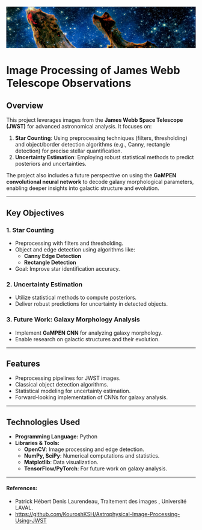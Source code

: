 ![](/img/48zd8xe6k49a1.jpg)
# Image Processing of James Webb Telescope Observations

## Overview
This project leverages images from the **James Webb Space Telescope (JWST)** for advanced astronomical analysis. It focuses on:
1. **Star Counting**: Using preprocessing techniques (filters, thresholding) and object/border detection algorithms (e.g., Canny, rectangle detection) for precise stellar quantification.
2. **Uncertainty Estimation**: Employing robust statistical methods to predict posteriors and uncertainties.

The project also includes a future perspective on using the **GaMPEN convolutional neural network** to decode galaxy morphological parameters, enabling deeper insights into galactic structure and evolution.

---

## Key Objectives
### 1. **Star Counting**
- Preprocessing with filters and thresholding.
- Object and edge detection using algorithms like:
  - **Canny Edge Detection**
  - **Rectangle Detection**
- Goal: Improve star identification accuracy.

### 2. **Uncertainty Estimation**
- Utilize statistical methods to compute posteriors.
- Deliver robust predictions for uncertainty in detected objects.

### 3. **Future Work: Galaxy Morphology Analysis**
- Implement **GaMPEN CNN** for analyzing galaxy morphology.
- Enable research on galactic structures and their evolution.

---

## Features
- Preprocessing pipelines for JWST images.
- Classical object detection algorithms.
- Statistical modeling for uncertainty estimation.
- Forward-looking implementation of CNNs for galaxy analysis.

---

## Technologies Used
- **Programming Language:** Python
- **Libraries & Tools:**
  - **OpenCV**: Image processing and edge detection.
  - **NumPy, SciPy**: Numerical computations and statistics.
  - **Matplotlib**: Data visualization.
  - **TensorFlow/PyTorch**: For future work on galaxy analysis.

---

#### References:

- Patrick Hébert Denis Laurendeau, Traitement des images , Université LAVAL.
- https://github.com/KouroshKSH/Astrophysical-Image-Processing-Using-JWST
